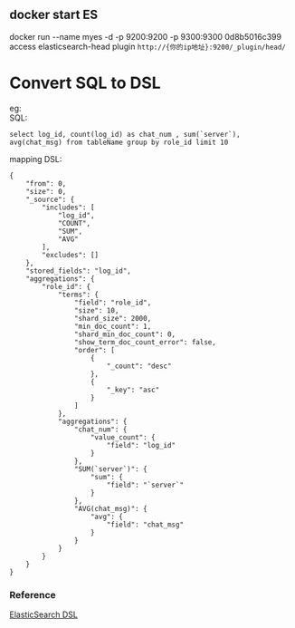 ## docker start ES  
docker run --name myes -d -p 9200:9200 -p 9300:9300 0d8b5016c399
access elasticsearch-head plugin `http://{你的ip地址}:9200/_plugin/head/`  
# Convert SQL to DSL  
eg:  
SQL:  
```
select log_id, count(log_id) as chat_num , sum(`server`), avg(chat_msg) from tableName group by role_id limit 10
```
mapping DSL:  
```
{
    "from": 0,
    "size": 0,
    "_source": {
        "includes": [
            "log_id",
            "COUNT",
            "SUM",
            "AVG"
        ],
        "excludes": []
    },
    "stored_fields": "log_id",
    "aggregations": {
        "role_id": {
            "terms": {
                "field": "role_id",
                "size": 10,
                "shard_size": 2000,
                "min_doc_count": 1,
                "shard_min_doc_count": 0,
                "show_term_doc_count_error": false,
                "order": [
                    {
                        "_count": "desc"
                    },
                    {
                        "_key": "asc"
                    }
                ]
            },
            "aggregations": {
                "chat_num": {
                    "value_count": {
                        "field": "log_id"
                    }
                },
                "SUM(`server`)": {
                    "sum": {
                        "field": "`server`"
                    }
                },
                "AVG(chat_msg)": {
                    "avg": {
                        "field": "chat_msg"
                    }
                }
            }
        }
    }
}
```
### Reference  
[ElasticSearch DSL](https://elasticsearch-dsl.readthedocs.io/en/latest/search_dsl.html)  
